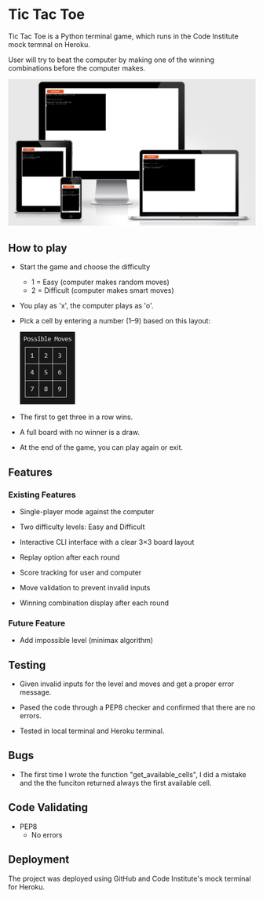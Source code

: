 # Tic Tac Toe

Tic Tac Toe is a Python terminal game, which runs in the Code Institute mock termnal on Heroku.

User will try to beat the computer by making one of the winning combinations before the computer makes.

![Tic Tac Toe](tic-tac-toe.PNG)

## How to play

- Start the game and choose the difficulty
    - 1 = Easy (computer makes random moves)
    - 2 = Difficult (computer makes smart moves)

- You play as 'x', the computer plays as 'o'.

- Pick a cell by entering a number (1–9) based on this layout:

    ![Possible Moves](tic-tac-toe-possible-moves.png)

- The first to get three in a row wins.

- A full board with no winner is a draw.

- At the end of the game, you can play again or exit.

## Features

### Existing Features

- Single-player mode against the computer

- Two difficulty levels: Easy and Difficult

- Interactive CLI interface with a clear 3×3 board layout

- Replay option after each round

- Score tracking for user and computer

- Move validation to prevent invalid inputs

- Winning combination display after each round

### Future Feature

- Add impossible level (minimax algorithm)

## Testing

- Given invalid inputs for the level and moves and get a proper error message.

- Pased the code through a PEP8 checker and confirmed that there are no errors.

- Tested in local terminal and Heroku terminal.

## Bugs

- The first time I wrote the function "get_available_cells", I did a mistake and the the funciton returned always the first available cell.

## Code Validating

- PEP8
    - No errors

## Deployment

The project was deployed using GitHub and Code Institute's mock terminal for Heroku.
